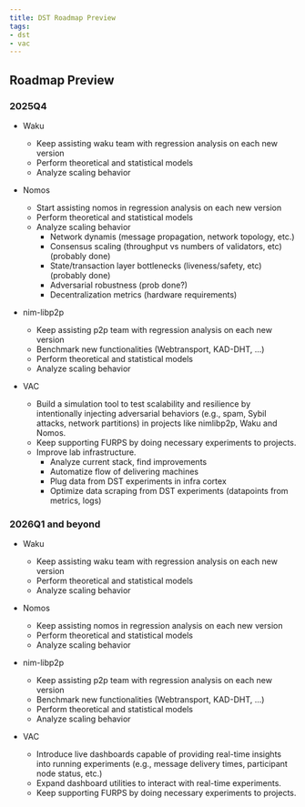```yaml
---
title: DST Roadmap Preview
tags:
- dst
- vac
---
```


## Roadmap Preview

### 2025Q4

- Waku
  - Keep assisting waku team with regression analysis on each new version
  - Perform theoretical and statistical models
  - Analyze scaling behavior

- Nomos
  - Start assisting nomos in regression analysis on each new version
  - Perform theoretical and statistical models
  - Analyze scaling behavior
    - Network dynamis (message propagation, network topology, etc.)
    - Consensus scaling (throughput vs numbers of validators, etc) (probably done)
    - State/transaction layer bottlenecks (liveness/safety, etc) (probably done)
    - Adversarial robustness (prob done?)
    - Decentralization metrics (hardware requirements)

- nim-libp2p
  - Keep assisting p2p team with regression analysis on each new version
  - Benchmark new functionalities (Webtransport, KAD-DHT, ...)
  - Perform theoretical and statistical models
  - Analyze scaling behavior

- VAC
  - Build a simulation tool to test scalability and resilience by intentionally injecting adversarial behaviors (e.g., spam, Sybil attacks, network partitions) in projects like nimlibp2p, Waku and Nomos.
  - Keep supporting FURPS by doing necessary experiments to projects.
  - Improve lab infrastructure.
    - Analyze current stack, find improvements
    - Automatize flow of delivering machines
    - Plug data from DST experiments in infra cortex
    - Optimize data scraping from DST experiments (datapoints from metrics, logs)

### 2026Q1 and beyond
- Waku
  - Keep assisting waku team with regression analysis on each new version
  - Perform theoretical and statistical models
  - Analyze scaling behavior

- Nomos
  - Keep assisting nomos in regression analysis on each new version
  - Perform theoretical and statistical models
  - Analyze scaling behavior

- nim-libp2p
  - Keep assisting p2p team with regression analysis on each new version
  - Benchmark new functionalities (Webtransport, KAD-DHT, ...)
  - Perform theoretical and statistical models
  - Analyze scaling behavior

- VAC
  - Introduce live dashboards capable of providing real-time insights into running experiments (e.g., message delivery times, participant node status, etc.)
  - Expand dashboard utilities to interact with real-time experiments.
  - Keep supporting FURPS by doing necessary experiments to projects.